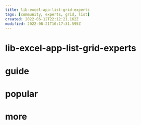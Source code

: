 ```yaml
---
title: lib-excel-app-list-grid-experts
tags: [community, experts, grid, list]
created: 2022-06-12T22:12:21.162Z
modified: 2022-08-21T10:17:31.595Z
---
```


# lib-excel-app-list-grid-experts

# guide

# popular

# more



